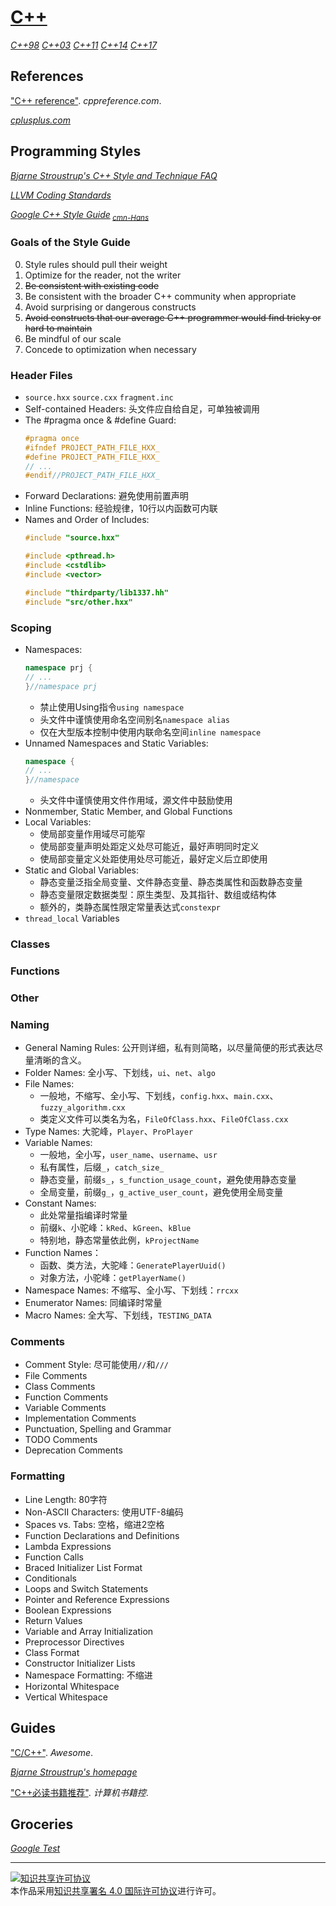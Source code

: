 # [C++](https://isocpp.org)

[*C++98*](https://iso.org/standard/25845.html)
[*C++03*](https://iso.org/standard/38110.html)
[*C++11*](https://iso.org/standard/50372.html)
[*C++14*](https://iso.org/standard/64029.html)
[*C++17*](https://iso.org/standard/68564.html)

## References

["C++ reference"](http://en.cppreference.com/w/cpp). *cppreference.com*.

[*cplusplus.com*](http://cplusplus.com)

## Programming Styles

[*Bjarne Stroustrup's C++ Style and Technique FAQ*](http://stroustrup.com/bs_faq2.html)

[*LLVM Coding Standards*](https://llvm.org/docs/CodingStandards.html)

[*Google C++ Style Guide*](https://google.github.io/styleguide/cppguide)<sub> [*cmn-Hans*](http://zh-google-styleguide.readthedocs.org/)</sub>

### Goals of the Style Guide

0. Style rules should pull their weight
0. Optimize for the reader, not the writer
0. ~~Be consistent with existing code~~
0. Be consistent with the broader C++ community when appropriate
0. Avoid surprising or dangerous constructs
0. ~~Avoid constructs that our average C++ programmer would find tricky or hard to maintain~~
0. Be mindful of our scale
0. Concede to optimization when necessary

### Header Files

+ `source.hxx` `source.cxx` `fragment.inc`
+ Self-contained Headers:
  头文件应自给自足，可单独被调用
+ The #pragma once & #define Guard:
  ```cpp
  #pragma once
  #ifndef PROJECT_PATH_FILE_HXX_
  #define PROJECT_PATH_FILE_HXX_
  // ...
  #endif//PROJECT_PATH_FILE_HXX_
  ```
+ Forward Declarations:
  避免使用前置声明
+ Inline Functions:
  经验规律，10行以内函数可内联
+ Names and Order of Includes:
  ```cpp
  #include "source.hxx"

  #include <pthread.h>
  #include <cstdlib>
  #include <vector>

  #include "thirdparty/lib1337.hh"
  #include "src/other.hxx"
  ```

### Scoping

+ Namespaces:
  ```cpp
  namespace prj {
  // ...
  }//namespace prj
  ```
    + 禁止使用Using指令`using namespace`
    + 头文件中谨慎使用命名空间别名`namespace alias`
    + 仅在大型版本控制中使用内联命名空间`inline namespace`
+ Unnamed Namespaces and Static Variables:
  ```cpp
  namespace {
  // ...
  }//namespace
  ```
    + 头文件中谨慎使用文件作用域，源文件中鼓励使用
+ Nonmember, Static Member, and Global Functions
+ Local Variables:
    + 使局部变量作用域尽可能窄
    + 使局部变量声明处距定义处尽可能近，最好声明同时定义
    + 使局部变量定义处距使用处尽可能近，最好定义后立即使用
+ Static and Global Variables:
    + 静态变量泛指全局变量、文件静态变量、静态类属性和函数静态变量
    + 静态变量限定数据类型：原生类型、及其指针、数组或结构体
    + 额外的，类静态属性限定常量表达式`constexpr`
+ `thread_local` Variables

### Classes

### Functions

### Other

### Naming

+ General Naming Rules:
  公开则详细，私有则简略，以尽量简便的形式表达尽量清晰的含义。
+ Folder Names:
  全小写、下划线，`ui`、`net`、`algo`
+ File Names:
    + 一般地，不缩写、全小写、下划线，`config.hxx`、`main.cxx`、`fuzzy_algorithm.cxx`
    + 类定义文件可以类名为名，`FileOfClass.hxx`、`FileOfClass.cxx`
+ Type Names:
  大驼峰，`Player`、`ProPlayer`
+ Variable Names:
    + 一般地，全小写，`user_name`、`username`、`usr`
    + 私有属性，后缀`_`，`catch_size_`
    + 静态变量，前缀`s_`，`s_function_usage_count`，避免使用静态变量
    + 全局变量，前缀`g_`，`g_active_user_count`，避免使用全局变量
+ Constant Names:
    + 此处常量指编译时常量
    + 前缀`k`、小驼峰：`kRed`、`kGreen`、`kBlue`
    + 特别地，静态常量依此例，`kProjectName`
+ Function Names：
    + 函数、类方法，大驼峰：`GeneratePlayerUuid()`
    + 对象方法，小驼峰：`getPlayerName()`
+ Namespace Names:
  不缩写、全小写、下划线：`rrcxx`
+ Enumerator Names:
  同编译时常量
+ Macro Names:
  全大写、下划线，`TESTING_DATA`

### Comments

+ Comment Style:
  尽可能使用`//`和`///`
+ File Comments
+ Class Comments
+ Function Comments
+ Variable Comments
+ Implementation Comments
+ Punctuation, Spelling and Grammar
+ TODO Comments
+ Deprecation Comments

### Formatting

+ Line Length:
  80字符
+ Non-ASCII Characters:
  使用UTF-8编码
+ Spaces vs. Tabs:
  空格，缩进2空格
+ Function Declarations and Definitions
+ Lambda Expressions
+ Function Calls
+ Braced Initializer List Format
+ Conditionals
+ Loops and Switch Statements
+ Pointer and Reference Expressions
+ Boolean Expressions
+ Return Values
+ Variable and Array Initialization
+ Preprocessor Directives
+ Class Format
+ Constructor Initializer Lists
+ Namespace Formatting:
  不缩进
+ Horizontal Whitespace
+ Vertical Whitespace

## Guides

["C/C++"](http://fffaraz.github.io/awesome-cpp/). *Awesome*.

[*Bjarne Stroustrup's homepage*](http://stroustrup.com/)

["C++必读书籍推荐"](http://bestcbooks.com/recommended-cpp-books/). *计算机书籍控*.

## Groceries

[*Google Test*](https://github.com/google/googletest)

___
<a rel="license" href="http://creativecommons.org/licenses/by/4.0/"><img alt="知识共享许可协议" style="border-width:0" src="https://i.creativecommons.org/l/by/4.0/88x31.png" /></a><br />本作品采用<a rel="license" href="http://creativecommons.org/licenses/by/4.0/">知识共享署名 4.0 国际许可协议</a>进行许可。
